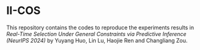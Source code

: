 # II-COS
This repository contains the codes to reproduce the experiments results in *Real-Time Selection Under General Constraints via Predictive Inference (NeurIPS 2024)* by Yuyang Huo, Lin Lu, Haojie Ren and Changliang Zou.

